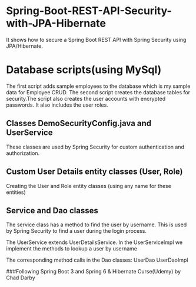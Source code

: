 # Spring-Boot-REST-API-Security-with-JPA-Hibernate
It shows how to secure  a Spring Boot REST API with Spring Security using JPA/Hibernate.

# Database scripts(using MySql)
The first script adds sample employees to the database which is my sample data for
Employee CRUD.
The second script creates the database tables for security.The script also creates the user accounts with encrypted passwords. It also includes
the user roles.

## Classes DemoSecurityConfig.java and UserService
These classes are used by Spring Security for custom authentication and authorization.

## Custom User Details entity classes (User, Role)
Creating the User and Role entity classes (using any name for these entities)

## Service and Dao classes
The service class has a method to find the user by username. This is used by Spring
Security to find a user during the login process.

The UserService extends UserDetailsService.
In the UserServiceImpl we implement the methods to lookup a user by username

The corresponding method calls in the Dao classes:
UserDao
UserDaoImpl

 ###Following Spring Boot 3 and Spring 6 & Hibernate Curse(Udemy) by Chad Darby
